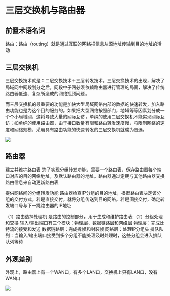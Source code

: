 # 三层交换机与路由器


## 前置术语名词

路由：路由（routing）就是通过互联的网络把信息从源地址传输到目的地址的活动

## 三层交换机

三层交换技术就是：二层交换技术＋三层转发技术。三层交换技术的出现，解决了局域网中网段划分之后，网段中子网必须依赖路由器进行管理的局面，解决了传统路由器低速、复杂所造成的网络瓶颈问题。

而三层交换机的最重要的功能是加快大型局域网络内部的数据的快速转发，加入路由功能也是为这个目的服务的。如果把大型网络按照部门，地域等等因素划分成一个个小局域网，这将导致大量的网际互访，单纯的使用二层交换机不能实现网际互访；如单纯的使用路由器，由于接口数量有限和路由转发速度慢，将限制网络的速度和网络规模，采用具有路由功能的快速转发的三层交换机就成为首选。

![](https://i.postimg.cc/SKwKxB12/Snipaste-2019-07-24-21-18-36.png)

## 路由器

建立并维护路由表 
为了实现分组转发功能，需要一个路由表，保存路由器每个端口对应的目的网络地址，及默认路由器的地址。路由器通过定期与其他路由器交换路由信息来自动更新路由表

提供网络间的分组转发功能 
路由器检查IP分组的目的地址，根据路由表决定该分组的交付方式。若是直接交付，就将分组传送到目的网络。若是间接交付，确定转发端口号与下一跳路由器的IP地址

（1）路由选择处理机 
是路由的控制部分，用于生成和维护路由表 
（2）分组处理和交换 
输入/输出端口有三个模块：物理层、数据链路层和网络层 
物理层：完成比特流的接受和发送 
数据链路层：完成拆帧和封装帧 
网络层：处理IP分组头 
排队队列：当输入/输出端口接受到多个分组不能处理及时处理时，这些分组会进入排队队列等待


## 外观差别

外观上，路由器上有一个WAN口，有多个LAN口，交换机上只有LAN口，没有WAN口

![](https://i.postimg.cc/wxPLLWT7/2019-07-30-170044.png)
